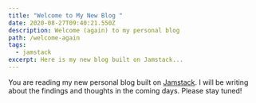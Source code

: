 ```yaml
---
title: "Welcome to My New Blog "
date: 2020-08-27T09:40:21.550Z
description: Welcome (again) to my personal blog
path: /welcome-again
tags:
  - jamstack
excerpt: Here is my new blog built on Jamstack...
---
```

You are reading my new personal blog built on [Jamstack](https://jamstack.org/).
I will be writing about the findings and thoughts in the coming days. Please stay tuned!